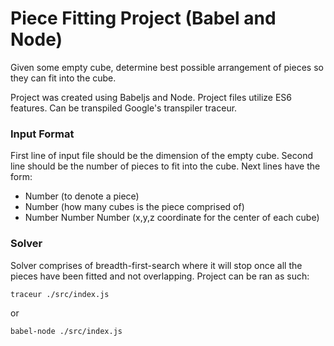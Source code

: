 # Piece Fitting Project (Babel and Node)
Given some empty cube, determine best possible arrangement of pieces so they can fit into the cube.

Project was created using Babeljs and Node. Project files utilize ES6 features.
Can be transpiled Google's transpiler traceur.

### Input Format
First line of input file should be the dimension of the empty cube.
Second line should be the number of pieces to fit into the cube.
Next lines have the form:
- Number (to denote a piece)
- Number (how many cubes is the piece comprised of)
- Number <Space> Number <Space> Number (x,y,z coordinate for the center of each cube)

### Solver
Solver comprises of breadth-first-search where it will stop once all the pieces have been fitted and not overlapping.
Project can be ran as such:

```
traceur ./src/index.js
```
or
```
babel-node ./src/index.js
```

